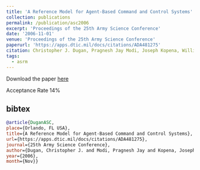 ```yaml
---
title: 'A Reference Model for Agent-Based Command and Control Systems'
collection: publications
permalink: /publication/asc2006
excerpt: 'Proceedings of the 25th Army Science Conference'
date: '2006-11-01'
venue: 'Proceedings of the 25th Army Science Conference'
paperurl: 'https://apps.dtic.mil/docs/citations/ADA481275'
citation: Christopher J. Dugan, Pragnesh Jay Modi, Joseph Kopena, William M. Mongan, William C. Regli, Israel Mayk. A Reference Model for Agent-Based Command and Control Systems.  Proceedings of the 25th Army Science Conference 2006
tags: 
  - asrm
---
```


Download the paper [here](https://apps.dtic.mil/dtic/tr/fulltext/u2/a481275.pdf)

Acceptance Rate 14%

## bibtex
```bibtex
@article{DuganASC, 
place={Orlando, FL USA}, 
title={A Reference Model for Agent-Based Command and Control Systems}, 
url={https://apps.dtic.mil/docs/citations/ADA481275}, 
journal={25th Army Science Conference}, 
author={Dugan, Christopher J. and Modi, Pragnesh Jay and Kopena, Joseph and Mongan, William M. and Regli, William C. and Mayk, Israel}, 
year={2006}, 
month={Nov}}
```